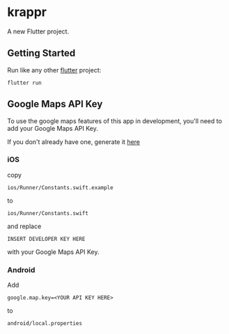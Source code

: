 # krappr

A new Flutter project.

## Getting Started

Run like any other [flutter](https://flutter.dev) project:

`flutter run`

## Google Maps API Key

To use the google maps features of this app in development, you'll
need to add your Google Maps API Key.

If you don't already have one, generate it [here](https://developers.google.com/maps/documentation/javascript/get-api-key)

### iOS

copy

`ios/Runner/Constants.swift.example`

to

`ios/Runner/Constants.swift`

and replace

`INSERT DEVELOPER KEY HERE`

with your Google Maps API Key.

### Android

Add

`google.map.key=<YOUR API KEY HERE>`

to

`android/local.properties`
